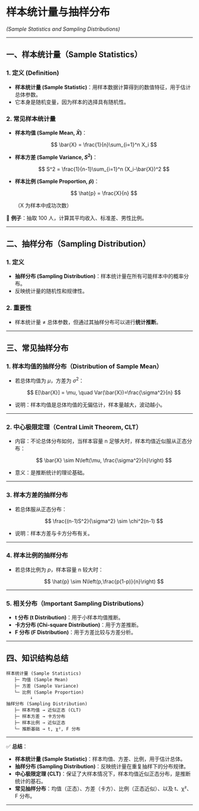 


# 样本统计量与抽样分布

*(Sample Statistics and Sampling Distributions)*

---

## 一、样本统计量（Sample Statistics）

### 1. 定义 (Definition)

* **样本统计量 (Sample Statistic)**：用样本数据计算得到的数值特征，用于估计总体参数。
* 它本身是随机变量，因为样本的选择具有随机性。

### 2. 常见样本统计量

* **样本均值 (Sample Mean, $\bar{X}$)**：

  $$
  \bar{X} = \frac{1}{n}\sum_{i=1}^n X_i
  $$
* **样本方差 (Sample Variance, $S^2$)**：

  $$
  S^2 = \frac{1}{n-1}\sum_{i=1}^n (X_i-\bar{X})^2
  $$
* **样本比例 (Sample Proportion, $\hat{p}$)**：

  $$
  \hat{p} = \frac{X}{n}
  $$

  （X 为样本中成功次数）

📍 **例子**：抽取 100 人，计算其平均收入、标准差、男性比例。

---

## 二、抽样分布（Sampling Distribution）

### 1. 定义

* **抽样分布 (Sampling Distribution)**：样本统计量在所有可能样本中的概率分布。
* 反映统计量的随机性和规律性。

### 2. 重要性

* 样本统计量 ≠ 总体参数，但通过其抽样分布可以进行**统计推断**。

---

## 三、常见抽样分布

### 1. 样本均值的抽样分布（Distribution of Sample Mean）

* 若总体均值为 $\mu$，方差为 $\sigma^2$：

  $$
  E[\bar{X}] = \mu, \quad Var(\bar{X})=\frac{\sigma^2}{n}
  $$
* 说明：样本均值是总体均值的无偏估计，样本量越大，波动越小。

---

### 2. 中心极限定理（Central Limit Theorem, CLT）

* 内容：不论总体分布如何，当样本容量 n 足够大时，样本均值近似服从正态分布：

  $$
  \bar{X} \sim N\left(\mu, \frac{\sigma^2}{n}\right)
  $$
* 意义：是推断统计的理论基础。

---

### 3. 样本方差的抽样分布

* 若总体服从正态分布：

  $$
  \frac{(n-1)S^2}{\sigma^2} \sim \chi^2(n-1)
  $$
* 说明：样本方差与卡方分布有关。

---

### 4. 样本比例的抽样分布

* 若总体比例为 $p$，样本容量 n 较大时：

  $$
  \hat{p} \sim N\left(p,\frac{p(1-p)}{n}\right)
  $$

---

### 5. 相关分布（Important Sampling Distributions）

* **t 分布 (t Distribution)**：用于小样本均值推断。
* **卡方分布 (Chi-square Distribution)**：用于方差推断。
* **F 分布 (F Distribution)**：用于方差比较与方差分析。

---

## 四、知识结构总结

```
样本统计量 (Sample Statistics)
   ├─ 均值 (Sample Mean)
   ├─ 方差 (Sample Variance)
   └─ 比例 (Sample Proportion)
         ↓
抽样分布 (Sampling Distribution)
   ├─ 样本均值 → 近似正态 (CLT)
   ├─ 样本方差 → 卡方分布
   ├─ 样本比例 → 近似正态
   └─ 推断基础 → t, χ², F 分布
```

---

✅ **总结**：

* **样本统计量 (Sample Statistic)**：样本均值、方差、比例，用于估计总体。
* **抽样分布 (Sampling Distribution)**：反映统计量在重复抽样下的分布规律。
* **中心极限定理 (CLT)**：保证了大样本情况下，样本均值近似正态分布，是推断统计的基石。
* **常见抽样分布**：均值（正态）、方差（卡方）、比例（正态近似）、以及 t、χ²、F 分布。

---

